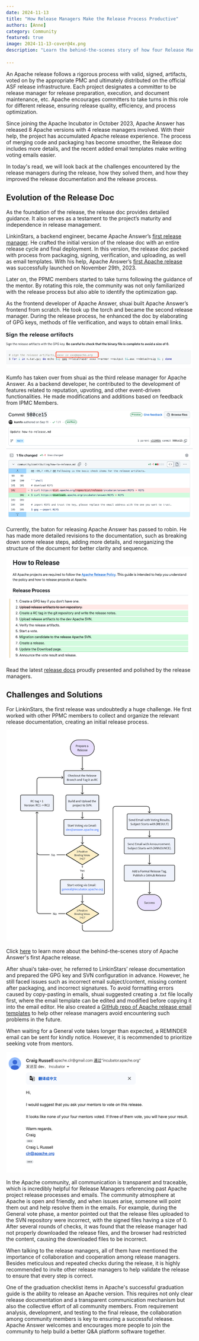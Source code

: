 ```yaml
---
date: 2024-11-13
title: "How Release Managers Make the Release Process Productive"
authors: [Anne]
category: Community
featured: true
image: 2024-11-13-cover@4x.png
description: "Learn the behind-the-scenes story of how four Release Managers gradually optimized the release process."

---
```


An Apache release follows a rigorous process with valid, signed, artifacts, voted on by the appropriate PMC and ultimately distributed on the official ASF release infrastructure. Each project designates a committer to be release manager for release preparation, execution, and document maintenance, etc. Apache encourages committers to take turns in this role for different release, ensuring release quality, efficiency, and process optimization.

Since joining the Apache Incubator in October 2023, Apache Answer has released 8 Apache versions with 4 release managers involved. With their help, the project has accumulated Apache release experience. The process of merging code and packaging has become smoother, the Release doc includes more details, and the recent added email templates make writing voting emails easier.

In today's read, we will look back at the challenges encountered by the release managers during the release, how they solved them, and how they improved the release documentation and the release process.

## Evolution of the Release Doc 
As the foundation of the release, the release doc provides detailed guidance. It also serves as a testament to the project’s maturity and independence in release management.

LinkinStars, a backend engineer, became Apache Answer’s [first release manager](https://answer.apache.org/blog/meet-our-release-manager-linkinstars). He crafted the initial version of the release doc with an entire release cycle and final deployment. In this version, the release doc packed with process from packaging, signing, verification, and uploading, as well as email templates. With his help, Apache Answer’s [first Apache release](https://answer.apache.org/zh-CN/blog/a-new-chapter-begins-answer-first-apache-release-launches) was successfully launched on November 29th, 2023.

Later on, the PPMC members started to take turns following the guidance of the mentor. By rotating this role, the community was not only familiarized with the release process but also able to identify the optimization gap. 

As the frontend developer of Apache Answer, shuai built Apache Answer’s frontend from scratch. He took up the torch and became the second release manager. During the release process, he enhanced the doc by elaborating of GPG keys, methods of file verification, and ways to obtain email links.

![Alt text](shuai-sign-the-release-artifacts.PNG)


Kumfo has taken over from shuai as the third release manager for Apache Answer. As a backend developer, he contributed to the development of features related to reputation, upvoting, and other event-driven functionalities. He made modifications and additions based on feedback from IPMC Members.

![kumfo's contribution](kumfo-improvement.PNG)

Currently, the baton for releasing Apache Answer has passed to robin. He has made more detailed revisions to the documentation, such as breaking down some release steps, adding more details, and reorganizing the structure of the document for better clarity and sequence.

![robin's update](how-to-release.PNG)

Read the latest [release docs](https://answer.apache.org/community/how-to-release) proudly presented and polished by the release managers.

## Challenges and Solutions
For LinkinStars, the first release was undoubtedly a huge challenge. He first worked with other PPMC members to collect and organize the relevant release documentation, creating an initial release process.

![Alt text](release-process.PNG)

Click [here](https://answer.apache.org/blog/behind-the-scene-how-we-launched-the-first-apache-release) to learn more about the behind-the-scenes story of Apache Answer's first Apache release.

After shuai‘s take-over, he referred to LinkinStars’ release documentation and prepared the GPG key and SVN configuration in advance. However, he still faced issues such as incorrect email subject/content, missing content after packaging, and incorrect signatures. To avoid formatting errors caused by copy-pasting in emails, shuai suggested creating a .txt file locally first, where the email template can be edited and modified before copying it into the email editor. He also created a [GitHub repo of Apache release email templates](https://github.com/shuashuai/apache-release-email) to help other release managers avoid encountering such problems in the future.

When waiting for a General vote takes longer than expected, a REMINDER email can be sent for kindly notice. However, it is recommended to prioritize seeking vote from mentors.

![Alt text](reminder-tips.png)

In the Apache community, all communication is transparent and traceable, which is incredibly helpful for Release Managers referencing past Apache project release processes and emails. The community atmosphere at Apache is open and friendly, and when issues arise, someone will point them out and help resolve them in the emails. For example, during the General vote phase, a mentor pointed out that the release files uploaded to the SVN repository were incorrect, with the signed files having a size of 0. After several rounds of checks, it was found that the release manager had not properly downloaded the release files, and the browser had restricted the content, causing the downloaded files to be incorrect.

When talking to the release managers, all of them have mentioned the importance of collaboration and cooperation among release managers. Besides meticulous and repeated checks during the release, it is highly recommended to invite other release managers to help validate the release to ensure that every step is correct.

One of the graduation checklist items in Apache's successful graduation guide is the ability to release an Apache version. This requires not only clear release documentation and a transparent communication mechanism but also the collective effort of all community members. From requirement analysis, development, and testing to the final release, the collaboration among community members is key to ensuring a successful release. Apache Answer welcomes and encourages more people to join the community to help build a better Q&A platform software together.
